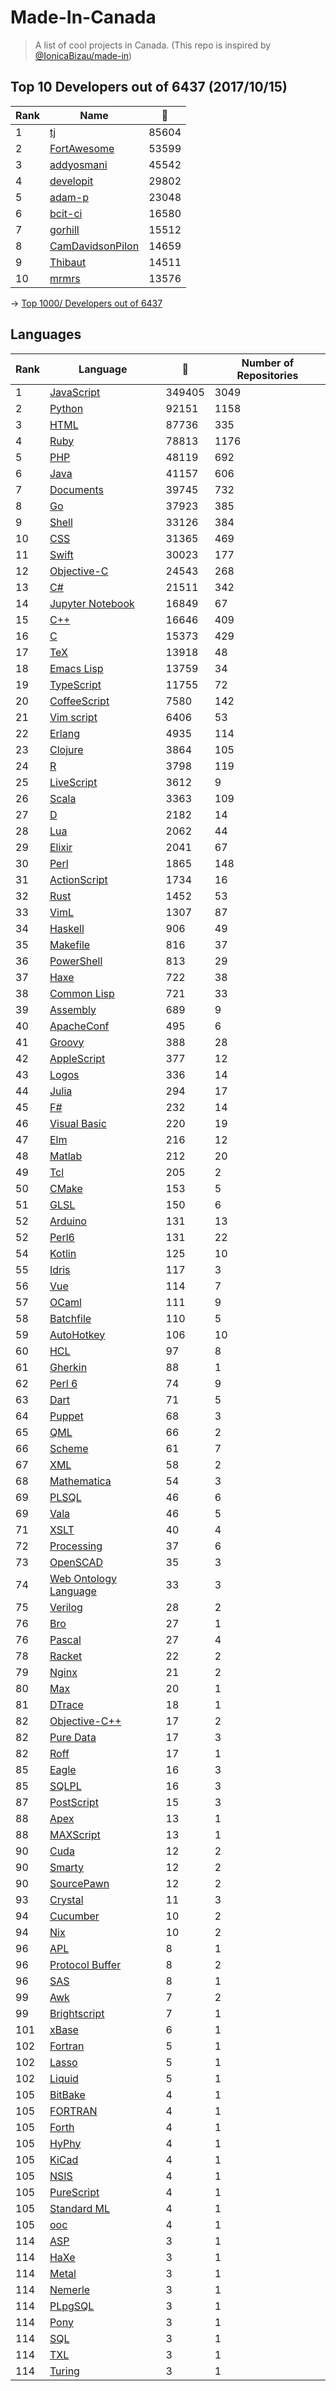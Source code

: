 # Made-In-Canada

> A list of cool projects in Canada. (This repo is inspired by [@IonicaBizau/made-in](https://github.com/IonicaBizau/made-in))

 
## Top 10 Developers out of 6437 (2017/10/15)
|Rank|Name|:star2:|
|---|---|---|
|1|[tj](https://github.com/tj)|85604|
|2|[FortAwesome](https://github.com/FortAwesome)|53599|
|3|[addyosmani](https://github.com/addyosmani)|45542|
|4|[developit](https://github.com/developit)|29802|
|5|[adam-p](https://github.com/adam-p)|23048|
|6|[bcit-ci](https://github.com/bcit-ci)|16580|
|7|[gorhill](https://github.com/gorhill)|15512|
|8|[CamDavidsonPilon](https://github.com/CamDavidsonPilon)|14659|
|9|[Thibaut](https://github.com/Thibaut)|14511|
|10|[mrmrs](https://github.com/mrmrs)|13576|

-> [Top 1000/ Developers out of 6437](https://github.com/suguru03/made-in-canada/blob/master/docs/rankers.md)
 
## Languages
|Rank|Language|:star2:|Number of Repositories|
|---|---|---|---|
|1|[JavaScript](https://github.com/suguru03/made-in-canada/blob/master/docs/JavaScript.md)|349405|3049|
|2|[Python](https://github.com/suguru03/made-in-canada/blob/master/docs/Python.md)|92151|1158|
|3|[HTML](https://github.com/suguru03/made-in-canada/blob/master/docs/HTML.md)|87736|335|
|4|[Ruby](https://github.com/suguru03/made-in-canada/blob/master/docs/Ruby.md)|78813|1176|
|5|[PHP](https://github.com/suguru03/made-in-canada/blob/master/docs/PHP.md)|48119|692|
|6|[Java](https://github.com/suguru03/made-in-canada/blob/master/docs/Java.md)|41157|606|
|7|[Documents](https://github.com/suguru03/made-in-canada/blob/master/docs/Documents.md)|39745|732|
|8|[Go](https://github.com/suguru03/made-in-canada/blob/master/docs/Go.md)|37923|385|
|9|[Shell](https://github.com/suguru03/made-in-canada/blob/master/docs/Shell.md)|33126|384|
|10|[CSS](https://github.com/suguru03/made-in-canada/blob/master/docs/CSS.md)|31365|469|
|11|[Swift](https://github.com/suguru03/made-in-canada/blob/master/docs/Swift.md)|30023|177|
|12|[Objective-C](https://github.com/suguru03/made-in-canada/blob/master/docs/Objective-C.md)|24543|268|
|13|[C#](https://github.com/suguru03/made-in-canada/blob/master/docs/C#.md)|21511|342|
|14|[Jupyter Notebook](https://github.com/suguru03/made-in-canada/blob/master/docs/Jupyter%20Notebook.md)|16849|67|
|15|[C++](https://github.com/suguru03/made-in-canada/blob/master/docs/C++.md)|16646|409|
|16|[C](https://github.com/suguru03/made-in-canada/blob/master/docs/C.md)|15373|429|
|17|[TeX](https://github.com/suguru03/made-in-canada/blob/master/docs/TeX.md)|13918|48|
|18|[Emacs Lisp](https://github.com/suguru03/made-in-canada/blob/master/docs/Emacs%20Lisp.md)|13759|34|
|19|[TypeScript](https://github.com/suguru03/made-in-canada/blob/master/docs/TypeScript.md)|11755|72|
|20|[CoffeeScript](https://github.com/suguru03/made-in-canada/blob/master/docs/CoffeeScript.md)|7580|142|
|21|[Vim script](https://github.com/suguru03/made-in-canada/blob/master/docs/Vim%20script.md)|6406|53|
|22|[Erlang](https://github.com/suguru03/made-in-canada/blob/master/docs/Erlang.md)|4935|114|
|23|[Clojure](https://github.com/suguru03/made-in-canada/blob/master/docs/Clojure.md)|3864|105|
|24|[R](https://github.com/suguru03/made-in-canada/blob/master/docs/R.md)|3798|119|
|25|[LiveScript](https://github.com/suguru03/made-in-canada/blob/master/docs/LiveScript.md)|3612|9|
|26|[Scala](https://github.com/suguru03/made-in-canada/blob/master/docs/Scala.md)|3363|109|
|27|[D](https://github.com/suguru03/made-in-canada/blob/master/docs/D.md)|2182|14|
|28|[Lua](https://github.com/suguru03/made-in-canada/blob/master/docs/Lua.md)|2062|44|
|29|[Elixir](https://github.com/suguru03/made-in-canada/blob/master/docs/Elixir.md)|2041|67|
|30|[Perl](https://github.com/suguru03/made-in-canada/blob/master/docs/Perl.md)|1865|148|
|31|[ActionScript](https://github.com/suguru03/made-in-canada/blob/master/docs/ActionScript.md)|1734|16|
|32|[Rust](https://github.com/suguru03/made-in-canada/blob/master/docs/Rust.md)|1452|53|
|33|[VimL](https://github.com/suguru03/made-in-canada/blob/master/docs/VimL.md)|1307|87|
|34|[Haskell](https://github.com/suguru03/made-in-canada/blob/master/docs/Haskell.md)|906|49|
|35|[Makefile](https://github.com/suguru03/made-in-canada/blob/master/docs/Makefile.md)|816|37|
|36|[PowerShell](https://github.com/suguru03/made-in-canada/blob/master/docs/PowerShell.md)|813|29|
|37|[Haxe](https://github.com/suguru03/made-in-canada/blob/master/docs/Haxe.md)|722|38|
|38|[Common Lisp](https://github.com/suguru03/made-in-canada/blob/master/docs/Common%20Lisp.md)|721|33|
|39|[Assembly](https://github.com/suguru03/made-in-canada/blob/master/docs/Assembly.md)|689|9|
|40|[ApacheConf](https://github.com/suguru03/made-in-canada/blob/master/docs/ApacheConf.md)|495|6|
|41|[Groovy](https://github.com/suguru03/made-in-canada/blob/master/docs/Groovy.md)|388|28|
|42|[AppleScript](https://github.com/suguru03/made-in-canada/blob/master/docs/AppleScript.md)|377|12|
|43|[Logos](https://github.com/suguru03/made-in-canada/blob/master/docs/Logos.md)|336|14|
|44|[Julia](https://github.com/suguru03/made-in-canada/blob/master/docs/Julia.md)|294|17|
|45|[F#](https://github.com/suguru03/made-in-canada/blob/master/docs/F#.md)|232|14|
|46|[Visual Basic](https://github.com/suguru03/made-in-canada/blob/master/docs/Visual%20Basic.md)|220|19|
|47|[Elm](https://github.com/suguru03/made-in-canada/blob/master/docs/Elm.md)|216|12|
|48|[Matlab](https://github.com/suguru03/made-in-canada/blob/master/docs/Matlab.md)|212|20|
|49|[Tcl](https://github.com/suguru03/made-in-canada/blob/master/docs/Tcl.md)|205|2|
|50|[CMake](https://github.com/suguru03/made-in-canada/blob/master/docs/CMake.md)|153|5|
|51|[GLSL](https://github.com/suguru03/made-in-canada/blob/master/docs/GLSL.md)|150|6|
|52|[Arduino](https://github.com/suguru03/made-in-canada/blob/master/docs/Arduino.md)|131|13|
|52|[Perl6](https://github.com/suguru03/made-in-canada/blob/master/docs/Perl6.md)|131|22|
|54|[Kotlin](https://github.com/suguru03/made-in-canada/blob/master/docs/Kotlin.md)|125|10|
|55|[Idris](https://github.com/suguru03/made-in-canada/blob/master/docs/Idris.md)|117|3|
|56|[Vue](https://github.com/suguru03/made-in-canada/blob/master/docs/Vue.md)|114|7|
|57|[OCaml](https://github.com/suguru03/made-in-canada/blob/master/docs/OCaml.md)|111|9|
|58|[Batchfile](https://github.com/suguru03/made-in-canada/blob/master/docs/Batchfile.md)|110|5|
|59|[AutoHotkey](https://github.com/suguru03/made-in-canada/blob/master/docs/AutoHotkey.md)|106|10|
|60|[HCL](https://github.com/suguru03/made-in-canada/blob/master/docs/HCL.md)|97|8|
|61|[Gherkin](https://github.com/suguru03/made-in-canada/blob/master/docs/Gherkin.md)|88|1|
|62|[Perl 6](https://github.com/suguru03/made-in-canada/blob/master/docs/Perl%206.md)|74|9|
|63|[Dart](https://github.com/suguru03/made-in-canada/blob/master/docs/Dart.md)|71|5|
|64|[Puppet](https://github.com/suguru03/made-in-canada/blob/master/docs/Puppet.md)|68|3|
|65|[QML](https://github.com/suguru03/made-in-canada/blob/master/docs/QML.md)|66|2|
|66|[Scheme](https://github.com/suguru03/made-in-canada/blob/master/docs/Scheme.md)|61|7|
|67|[XML](https://github.com/suguru03/made-in-canada/blob/master/docs/XML.md)|58|2|
|68|[Mathematica](https://github.com/suguru03/made-in-canada/blob/master/docs/Mathematica.md)|54|3|
|69|[PLSQL](https://github.com/suguru03/made-in-canada/blob/master/docs/PLSQL.md)|46|6|
|69|[Vala](https://github.com/suguru03/made-in-canada/blob/master/docs/Vala.md)|46|5|
|71|[XSLT](https://github.com/suguru03/made-in-canada/blob/master/docs/XSLT.md)|40|4|
|72|[Processing](https://github.com/suguru03/made-in-canada/blob/master/docs/Processing.md)|37|6|
|73|[OpenSCAD](https://github.com/suguru03/made-in-canada/blob/master/docs/OpenSCAD.md)|35|3|
|74|[Web Ontology Language](https://github.com/suguru03/made-in-canada/blob/master/docs/Web%20Ontology%20Language.md)|33|3|
|75|[Verilog](https://github.com/suguru03/made-in-canada/blob/master/docs/Verilog.md)|28|2|
|76|[Bro](https://github.com/suguru03/made-in-canada/blob/master/docs/Bro.md)|27|1|
|76|[Pascal](https://github.com/suguru03/made-in-canada/blob/master/docs/Pascal.md)|27|4|
|78|[Racket](https://github.com/suguru03/made-in-canada/blob/master/docs/Racket.md)|22|2|
|79|[Nginx](https://github.com/suguru03/made-in-canada/blob/master/docs/Nginx.md)|21|2|
|80|[Max](https://github.com/suguru03/made-in-canada/blob/master/docs/Max.md)|20|1|
|81|[DTrace](https://github.com/suguru03/made-in-canada/blob/master/docs/DTrace.md)|18|1|
|82|[Objective-C++](https://github.com/suguru03/made-in-canada/blob/master/docs/Objective-C++.md)|17|2|
|82|[Pure Data](https://github.com/suguru03/made-in-canada/blob/master/docs/Pure%20Data.md)|17|3|
|82|[Roff](https://github.com/suguru03/made-in-canada/blob/master/docs/Roff.md)|17|1|
|85|[Eagle](https://github.com/suguru03/made-in-canada/blob/master/docs/Eagle.md)|16|3|
|85|[SQLPL](https://github.com/suguru03/made-in-canada/blob/master/docs/SQLPL.md)|16|3|
|87|[PostScript](https://github.com/suguru03/made-in-canada/blob/master/docs/PostScript.md)|15|3|
|88|[Apex](https://github.com/suguru03/made-in-canada/blob/master/docs/Apex.md)|13|1|
|88|[MAXScript](https://github.com/suguru03/made-in-canada/blob/master/docs/MAXScript.md)|13|1|
|90|[Cuda](https://github.com/suguru03/made-in-canada/blob/master/docs/Cuda.md)|12|2|
|90|[Smarty](https://github.com/suguru03/made-in-canada/blob/master/docs/Smarty.md)|12|2|
|90|[SourcePawn](https://github.com/suguru03/made-in-canada/blob/master/docs/SourcePawn.md)|12|2|
|93|[Crystal](https://github.com/suguru03/made-in-canada/blob/master/docs/Crystal.md)|11|3|
|94|[Cucumber](https://github.com/suguru03/made-in-canada/blob/master/docs/Cucumber.md)|10|2|
|94|[Nix](https://github.com/suguru03/made-in-canada/blob/master/docs/Nix.md)|10|2|
|96|[APL](https://github.com/suguru03/made-in-canada/blob/master/docs/APL.md)|8|1|
|96|[Protocol Buffer](https://github.com/suguru03/made-in-canada/blob/master/docs/Protocol%20Buffer.md)|8|2|
|96|[SAS](https://github.com/suguru03/made-in-canada/blob/master/docs/SAS.md)|8|1|
|99|[Awk](https://github.com/suguru03/made-in-canada/blob/master/docs/Awk.md)|7|2|
|99|[Brightscript](https://github.com/suguru03/made-in-canada/blob/master/docs/Brightscript.md)|7|1|
|101|[xBase](https://github.com/suguru03/made-in-canada/blob/master/docs/xBase.md)|6|1|
|102|[Fortran](https://github.com/suguru03/made-in-canada/blob/master/docs/Fortran.md)|5|1|
|102|[Lasso](https://github.com/suguru03/made-in-canada/blob/master/docs/Lasso.md)|5|1|
|102|[Liquid](https://github.com/suguru03/made-in-canada/blob/master/docs/Liquid.md)|5|1|
|105|[BitBake](https://github.com/suguru03/made-in-canada/blob/master/docs/BitBake.md)|4|1|
|105|[FORTRAN](https://github.com/suguru03/made-in-canada/blob/master/docs/FORTRAN.md)|4|1|
|105|[Forth](https://github.com/suguru03/made-in-canada/blob/master/docs/Forth.md)|4|1|
|105|[HyPhy](https://github.com/suguru03/made-in-canada/blob/master/docs/HyPhy.md)|4|1|
|105|[KiCad](https://github.com/suguru03/made-in-canada/blob/master/docs/KiCad.md)|4|1|
|105|[NSIS](https://github.com/suguru03/made-in-canada/blob/master/docs/NSIS.md)|4|1|
|105|[PureScript](https://github.com/suguru03/made-in-canada/blob/master/docs/PureScript.md)|4|1|
|105|[Standard ML](https://github.com/suguru03/made-in-canada/blob/master/docs/Standard%20ML.md)|4|1|
|105|[ooc](https://github.com/suguru03/made-in-canada/blob/master/docs/ooc.md)|4|1|
|114|[ASP](https://github.com/suguru03/made-in-canada/blob/master/docs/ASP.md)|3|1|
|114|[HaXe](https://github.com/suguru03/made-in-canada/blob/master/docs/HaXe.md)|3|1|
|114|[Metal](https://github.com/suguru03/made-in-canada/blob/master/docs/Metal.md)|3|1|
|114|[Nemerle](https://github.com/suguru03/made-in-canada/blob/master/docs/Nemerle.md)|3|1|
|114|[PLpgSQL](https://github.com/suguru03/made-in-canada/blob/master/docs/PLpgSQL.md)|3|1|
|114|[Pony](https://github.com/suguru03/made-in-canada/blob/master/docs/Pony.md)|3|1|
|114|[SQL](https://github.com/suguru03/made-in-canada/blob/master/docs/SQL.md)|3|1|
|114|[TXL](https://github.com/suguru03/made-in-canada/blob/master/docs/TXL.md)|3|1|
|114|[Turing](https://github.com/suguru03/made-in-canada/blob/master/docs/Turing.md)|3|1|
